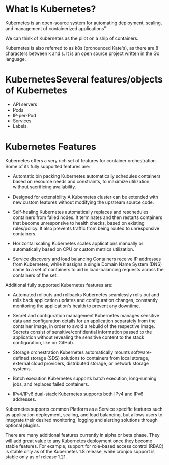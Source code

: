 # What Is Kubernetes?

Kubernetes is an open-source system for automating deployment, scaling, and management of containerized applications"

We can think of Kubernetes as the pilot on a ship of containers.

Kubernetes is also referred to as k8s (pronounced Kate's), as there are 8 characters between k and s. It is an open source project written in the Go language.

# KubernetesSeveral features/objects of Kubernetes 
  - API servers
  - Pods
  - IP-per-Pod
  - Services
  - Labels.

# Kubernetes Features

Kubernetes offers a very rich set of features for container orchestration. Some of its fully supported features are:
  - Automatic bin packing
    Kubernetes automatically schedules containers based on resource needs and constraints, to maximize utilization without sacrificing availability.

  - Designed for extensibility
    A Kubernetes cluster can be extended with new custom features without modifying the upstream source code.
    
  - Self-healing
    Kubernetes automatically replaces and reschedules containers from failed nodes. It terminates and then restarts containers that become unresponsive to health checks, based on existing rules/policy. It also prevents traffic from being routed to unresponsive containers.
  
  - Horizontal scaling
    Kubernetes scales applications manually or automatically based on CPU or custom metrics utilization.
    
  - Service discovery and load balancing
    Containers receive IP addresses from Kubernetes, while it assigns a single Domain Name System (DNS) name to a set of containers to aid in load-balancing requests across the containers of the set.

Additional fully supported Kubernetes features are:

  - Automated rollouts and rollbacks
    Kubernetes seamlessly rolls out and rolls back application updates and configuration changes, constantly monitoring the application's health to prevent any downtime.

  - Secret and configuration management
    Kubernetes manages sensitive data and configuration details for an application separately from the container image, in order to avoid a rebuild of the respective image. Secrets consist of sensitive/confidential information passed to the application without revealing the sensitive content to the stack configuration, like on GitHub.
  
  - Storage orchestration
    Kubernetes automatically mounts software-defined storage (SDS) solutions to containers from local storage, external cloud providers, distributed storage, or network storage systems.
  
  - Batch execution
    Kubernetes supports batch execution, long-running jobs, and replaces failed containers.
  
  - IPv4/IPv6 dual-stack
    Kubernetes supports both IPv4 and IPv6 addresses.

Kubernetes supports common Platform as a Service specific features such as application deployment, scaling, and load balancing, but allows users to integrate their desired monitoring, logging and alerting solutions through optional plugins.

There are many additional features currently in alpha or beta phase. They will add great value to any Kubernetes deployment once they become stable features. For example, support for role-based access control (RBAC) is stable only as of the Kubernetes 1.8 release, while cronjob support is stable only as of release 1.21.
